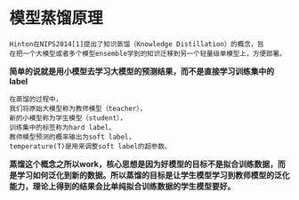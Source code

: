 # 模型蒸馏原理
```
Hinton在NIPS2014[1]提出了知识蒸馏（Knowledge Distillation）的概念，旨
在把一个大模型或者多个模型ensemble学到的知识迁移到另一个轻量级单模型上，方便部署。
```
**简单的说就是用小模型去学习大模型的预测结果，而不是直接学习训练集中的label** 

```
在蒸馏的过程中，
我们将原始大模型称为教师模型（teacher），
新的小模型称为学生模型（student），
训练集中的标签称为hard label，
教师模型预测的概率输出为soft label，
temperature(T)是用来调整soft label的超参数。
```

**蒸馏这个概念之所以work，核心思想是因为好模型的目标不是拟合训练数据，而是学习如何泛化到新的数据。所以蒸馏的目标是让学生模型学习到教师模型的泛化能力，理论上得到的结果会比单纯拟合训练数据的学生模型要好。**
